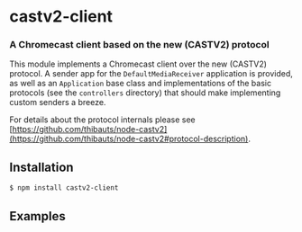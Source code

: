 castv2-client
=============
### A Chromecast client based on the new (CASTV2) protocol

This module implements a Chromecast client over the new (CASTV2) protocol. A sender app for the `DefaultMediaReceiver` application is provided, as well as an `Application` base class and implementations of the basic protocols (see the `controllers` directory) that should make implementing custom senders a breeze. 

For details about the protocol internals please see [https://github.com/thibauts/node-castv2](https://github.com/thibauts/node-castv2#protocol-description).

Installation
------------

``` bash
$ npm install castv2-client
```

Examples
--------

``` javascript
```